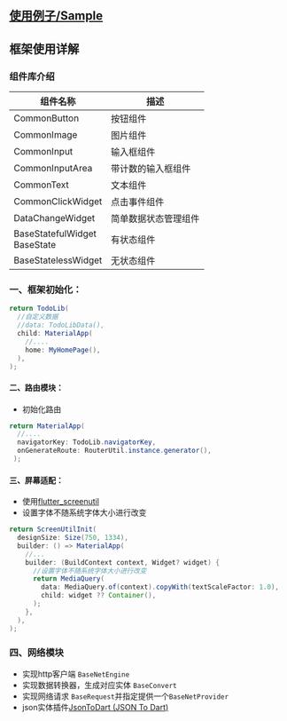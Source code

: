 ## [使用例子/Sample](https://github.com/azhon/todo-flutter/tree/sample)
## 框架使用详解
### 组件库介绍
|  组件名称   | 描述  |
|  ----  | ----  |
| CommonButton  | 按钮组件 |
| CommonImage  | 图片组件 |
| CommonInput  | 输入框组件 |
| CommonInputArea  | 带计数的输入框组件 |
| CommonText  | 文本组件 |
| CommonClickWidget  | 点击事件组件 |
| DataChangeWidget  | 简单数据状态管理组件 |
| BaseStatefulWidget</br>BaseState  | 有状态组件 |
| BaseStatelessWidget  | 无状态组件 |

### 一、框架初始化：
```java
return TodoLib(
  //自定义数据
  //data: TodoLibData(),
  child: MaterialApp(
    //....
    home: MyHomePage(),
  ),
);
```
#### 二、路由模块：
- 初始化路由

```java
return MaterialApp(
  //....
  navigatorKey: TodoLib.navigatorKey,
  onGenerateRoute: RouterUtil.instance.generator(),
 );
```
#### 三、屏幕适配：
- 使用[flutter_screenutil](https://pub.dev/packages/flutter_screenutil)
- 设置字体不随系统字体大小进行改变

```java
return ScreenUtilInit(
  designSize: Size(750, 1334),
  builder: () => MaterialApp(
    //...
    builder: (BuildContext context, Widget? widget) {
      //设置字体不随系统字体大小进行改变
      return MediaQuery(
        data: MediaQuery.of(context).copyWith(textScaleFactor: 1.0),
        child: widget ?? Container(),
      );
    },
  ),
);
```
### 四、网络模块
- 实现http客户端 `BaseNetEngine`
- 实现数据转换器，生成对应实体 `BaseConvert`
- 实现网络请求 `BaseRequest`并指定提供一个`BaseNetProvider`
- json实体插件[JsonToDart (JSON To Dart)](https://plugins.jetbrains.com/plugin/12562-jsontodart-json-to-dart-)